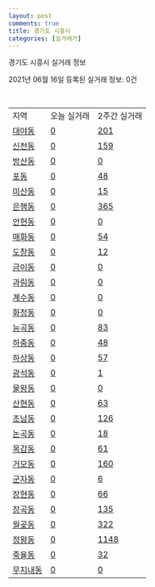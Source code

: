 ```yaml
---
layout: post
comments: true
title: 경기도 시흥시
categories: [실거래가]
---
```


경기도 시흥시 실거래 정보

2021년 06월 16일 등록된 실거래 정보: 0건

<script type="text/javascript">
  google.charts.load('current', {'packages':['corechart']});
  google.charts.setOnLoadCallback(drawChart);

  function drawChart() {
    var data = google.visualization.arrayToDataTable([['거래일', '매매', '전월세', '전매'], ['2021-03', 88, 245, 2], ['2021-04', 693, 535, 12], ['2021-05', 741, 535, 6], ['2021-06', 106, 170, 0], ['2021-02', 1, 46, 0]]);

    var options = {
      title: '최근 유형별 거래량 추이',
      legend: { position: 'bottom' }
    };

    var chart = new google.visualization.LineChart(document.getElementById('columnchart_material'));
    chart.draw(data, (options));
  }
</script>

<div id="columnchart_material" style="width: 450px; margin-left: -35px"></div>
<br>
<table class="sortable">
  <tr>
    <td>지역</td>
    <td>오늘 실거래</td>
    <td>2주간 실거래</td>
  </tr>

  
  <tr class="item">
    <td><a href="4139010100.html">대야동</a></td>
    <td><a href="4139010100.html">0</a></td>
    <td><a href="4139010100.html">201</a></td>
  </tr>
    

  <tr class="item">
    <td><a href="4139010200.html">신천동</a></td>
    <td><a href="4139010200.html">0</a></td>
    <td><a href="4139010200.html">159</a></td>
  </tr>
    

  <tr class="item">
    <td><a href="4139010300.html">방산동</a></td>
    <td><a href="4139010300.html">0</a></td>
    <td><a href="4139010300.html">0</a></td>
  </tr>
    

  <tr class="item">
    <td><a href="4139010400.html">포동</a></td>
    <td><a href="4139010400.html">0</a></td>
    <td><a href="4139010400.html">48</a></td>
  </tr>
    

  <tr class="item">
    <td><a href="4139010500.html">미산동</a></td>
    <td><a href="4139010500.html">0</a></td>
    <td><a href="4139010500.html">15</a></td>
  </tr>
    

  <tr class="item">
    <td><a href="4139010600.html">은행동</a></td>
    <td><a href="4139010600.html">0</a></td>
    <td><a href="4139010600.html">365</a></td>
  </tr>
    

  <tr class="item">
    <td><a href="4139010700.html">안현동</a></td>
    <td><a href="4139010700.html">0</a></td>
    <td><a href="4139010700.html">0</a></td>
  </tr>
    

  <tr class="item">
    <td><a href="4139010800.html">매화동</a></td>
    <td><a href="4139010800.html">0</a></td>
    <td><a href="4139010800.html">54</a></td>
  </tr>
    

  <tr class="item">
    <td><a href="4139010900.html">도창동</a></td>
    <td><a href="4139010900.html">0</a></td>
    <td><a href="4139010900.html">12</a></td>
  </tr>
    

  <tr class="item">
    <td><a href="4139011000.html">금이동</a></td>
    <td><a href="4139011000.html">0</a></td>
    <td><a href="4139011000.html">0</a></td>
  </tr>
    

  <tr class="item">
    <td><a href="4139011200.html">과림동</a></td>
    <td><a href="4139011200.html">0</a></td>
    <td><a href="4139011200.html">0</a></td>
  </tr>
    

  <tr class="item">
    <td><a href="4139011300.html">계수동</a></td>
    <td><a href="4139011300.html">0</a></td>
    <td><a href="4139011300.html">0</a></td>
  </tr>
    

  <tr class="item">
    <td><a href="4139011700.html">화정동</a></td>
    <td><a href="4139011700.html">0</a></td>
    <td><a href="4139011700.html">0</a></td>
  </tr>
    

  <tr class="item">
    <td><a href="4139011800.html">능곡동</a></td>
    <td><a href="4139011800.html">0</a></td>
    <td><a href="4139011800.html">83</a></td>
  </tr>
    

  <tr class="item">
    <td><a href="4139011900.html">하중동</a></td>
    <td><a href="4139011900.html">0</a></td>
    <td><a href="4139011900.html">48</a></td>
  </tr>
    

  <tr class="item">
    <td><a href="4139012000.html">하상동</a></td>
    <td><a href="4139012000.html">0</a></td>
    <td><a href="4139012000.html">57</a></td>
  </tr>
    

  <tr class="item">
    <td><a href="4139012100.html">광석동</a></td>
    <td><a href="4139012100.html">0</a></td>
    <td><a href="4139012100.html">1</a></td>
  </tr>
    

  <tr class="item">
    <td><a href="4139012200.html">물왕동</a></td>
    <td><a href="4139012200.html">0</a></td>
    <td><a href="4139012200.html">0</a></td>
  </tr>
    

  <tr class="item">
    <td><a href="4139012300.html">산현동</a></td>
    <td><a href="4139012300.html">0</a></td>
    <td><a href="4139012300.html">63</a></td>
  </tr>
    

  <tr class="item">
    <td><a href="4139012400.html">조남동</a></td>
    <td><a href="4139012400.html">0</a></td>
    <td><a href="4139012400.html">126</a></td>
  </tr>
    

  <tr class="item">
    <td><a href="4139012500.html">논곡동</a></td>
    <td><a href="4139012500.html">0</a></td>
    <td><a href="4139012500.html">18</a></td>
  </tr>
    

  <tr class="item">
    <td><a href="4139012600.html">목감동</a></td>
    <td><a href="4139012600.html">0</a></td>
    <td><a href="4139012600.html">61</a></td>
  </tr>
    

  <tr class="item">
    <td><a href="4139012700.html">거모동</a></td>
    <td><a href="4139012700.html">0</a></td>
    <td><a href="4139012700.html">160</a></td>
  </tr>
    

  <tr class="item">
    <td><a href="4139012800.html">군자동</a></td>
    <td><a href="4139012800.html">0</a></td>
    <td><a href="4139012800.html">6</a></td>
  </tr>
    

  <tr class="item">
    <td><a href="4139012900.html">장현동</a></td>
    <td><a href="4139012900.html">0</a></td>
    <td><a href="4139012900.html">66</a></td>
  </tr>
    

  <tr class="item">
    <td><a href="4139013000.html">장곡동</a></td>
    <td><a href="4139013000.html">0</a></td>
    <td><a href="4139013000.html">135</a></td>
  </tr>
    

  <tr class="item">
    <td><a href="4139013100.html">월곶동</a></td>
    <td><a href="4139013100.html">0</a></td>
    <td><a href="4139013100.html">322</a></td>
  </tr>
    

  <tr class="item">
    <td><a href="4139013200.html">정왕동</a></td>
    <td><a href="4139013200.html">0</a></td>
    <td><a href="4139013200.html">1148</a></td>
  </tr>
    

  <tr class="item">
    <td><a href="4139013300.html">죽율동</a></td>
    <td><a href="4139013300.html">0</a></td>
    <td><a href="4139013300.html">32</a></td>
  </tr>
    

  <tr class="item">
    <td><a href="4139013400.html">무지내동</a></td>
    <td><a href="4139013400.html">0</a></td>
    <td><a href="4139013400.html">0</a></td>
  </tr>
    


</table>


    